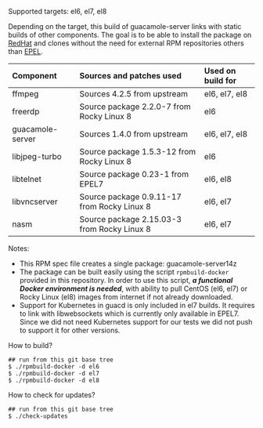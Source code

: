 Supported targets: el6, el7, el8

Depending on the target, this build of guacamole-server links with static builds of other components. The goal is to be able to install the package on [RedHat](https://www.redhat.com/) and clones without the need for external RPM repositories others than [EPEL](https://fedoraproject.org/wiki/EPEL).

| Component           | Sources and patches used                      | Used on build for |
| :-------------------|:----------------------------------------------|:------------------|
| ffmpeg              | Sources 4.2.5 from upstream                   | el6, el7, el8     |
| freerdp             | Source package 2.2.0-7 from Rocky Linux 8     | el6               |
| guacamole-server    | Sources 1.4.0 from upstream                   | el6, el7, el8     |
| libjpeg-turbo       | Source package 1.5.3-12 from Rocky Linux 8    | el6               |
| libtelnet           | Source package 0.23-1 from EPEL7              | el6, el8          |
| libvncserver        | Source package 0.9.11-17 from Rocky Linux 8   | el6, el7          |
| nasm                | Source package 2.15.03-3 from Rocky Linux 8   | el6, el7          |

Notes:
  - This RPM spec file creates a single package: guacamole-server14z
  - The package can be built easily using the script `rpmbuild-docker` provided in this repository. In order to use this script, _**a functional Docker environment is needed**_, with ability to pull CentOS (el6, el7) or Rocky Linux (el8) images from internet if not already downloaded.
  - Support for Kubernetes in guacd is only included in el7 builds. It requires to link with libwebsockets which is currently only available in EPEL7. Since we did not need Kubernetes support for our tests we did not push to support it for other versions.

How to build?
```
## run from this git base tree
$ ./rpmbuild-docker -d el6
$ ./rpmbuild-docker -d el7
$ ./rpmbuild-docker -d el8
```

How to check for updates?
```
## run from this git base tree
$ ./check-updates
```
